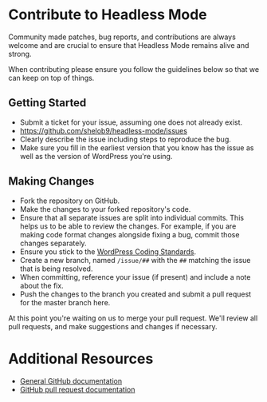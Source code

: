 # Contribute to Headless Mode

Community made patches, bug reports, and contributions are always welcome and are crucial to ensure that Headless Mode remains alive and strong.

When contributing please ensure you follow the guidelines below so that we can keep on top of things.

## Getting Started

* Submit a ticket for your issue, assuming one does not already exist.
* https://github.com/shelob9/headless-mode/issues
* Clearly describe the issue including steps to reproduce the bug.
* Make sure you fill in the earliest version that you know has the issue as well as the version of WordPress you're using.

## Making Changes

* Fork the repository on GitHub.
* Make the changes to your forked repository's code.
* Ensure that all separate issues are split into individual commits. This helps us to be able to review the changes. For example, if you are making code format changes alongside fixing a bug, commit those changes separately.
* Ensure you stick to the [WordPress Coding Standards](http://codex.wordpress.org/WordPress_Coding_Standards).
* Create a new branch, named `/issue/##` with the `##` matching the issue that is being resolved.
* When committing, reference your issue (if present) and include a note about the fix.
* Push the changes to the branch you created and submit a pull request for the master branch here.

At this point you're waiting on us to merge your pull request. We'll review all pull requests, and make suggestions and changes if necessary.

# Additional Resources
* [General GitHub documentation](http://help.github.com/)
* [GitHub pull request documentation](http://help.github.com/send-pull-requests/)